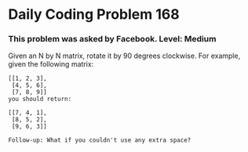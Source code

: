 # Daily Coding Problem 168

### This problem was asked by Facebook. Level: Medium

Given an N by N matrix, rotate it by 90 degrees clockwise.
    For example, given the following matrix:

    [[1, 2, 3],
     [4, 5, 6],
     [7, 8, 9]]
    you should return:

    [[7, 4, 1],
     [8, 5, 2],
     [9, 6, 3]]
     
    Follow-up: What if you couldn't use any extra space?
